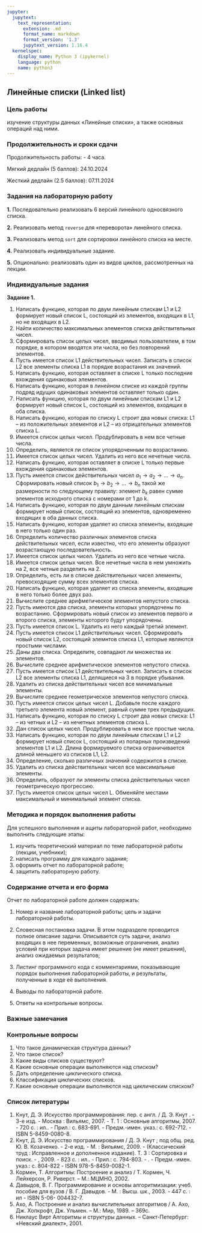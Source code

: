 ```yaml
---
jupyter:
  jupytext:
    text_representation:
      extension: .md
      format_name: markdown
      format_version: '1.3'
      jupytext_version: 1.16.4
  kernelspec:
    display_name: Python 3 (ipykernel)
    language: python
    name: python3
---
```


<!-- #region editable=true slideshow={"slide_type": ""} -->
## Линейные списки (Linked list)
<!-- #endregion -->

<!-- #region editable=true slideshow={"slide_type": ""} -->
### Цель работы

изучение структуры данных «Линейные списки», а также основных операций над ними.


### Продолжительность и сроки сдачи

Продолжительность работы: - 4 часа.

Мягкий дедлайн (5 баллов): 24.10.2024

Жесткий дедлайн (2.5 баллов): 07.11.2024
<!-- #endregion -->

<!-- #region editable=true slideshow={"slide_type": ""} -->
### Задания на лабораторную работу
<!-- #endregion -->

<!-- #region editable=true slideshow={"slide_type": ""} -->
**1.** Последовательно реализовать 6 версий линейного односвязного списка.

**2.** Реализовать метод `reverse` для &laquo;переворота&raquo; линейного списка.

**3.** Реализовать метод `sort` для сортировки линейного списка на месте.

**4.** Реализовать индивидуальные задание.

**5.** Опционально: реализовать один из видов циклов, рассмотренных на лекции.
<!-- #endregion -->

<!-- #region editable=true slideshow={"slide_type": ""} -->
### Индивидуальные задания

**Задание 1.**

1. Написать функцию, которая по двум линейным спискам L1 и L2 формирует новый список L, состоящий из элементов, входящих в L1, но не входящих в L2.
2. Найти количество максимальных элементов списка действительных чисел.
3. Сформировать список целых чисел, вводимых пользователем, в том порядке, в котором вводятся эти числа, но без повторений элементов.
4. Пусть имеется список L1 действительных чисел. Записать в список L2 все элементы списка L1 в порядке возрастания их значений.
5. Написать функцию, которая оставляет в списке L только последние вхождения одинаковых элементов.
6. Написать функцию, которая в линейном списке из каждой группы подряд идущих одинаковых элементов оставляет только один.
7. Написать функцию, которая по двум линейным спискам L1 и L2 формирует новый список L, состоящий из элементов, входящих в оба списка.
8. Написать функцию, которая по списку L строит два новых списка: L1 – из положительных элементов и L2 – из отрицательных элементов списка L.
9. Имеется список целых чисел. Продублировать в нем все четные числа.
10. Определить, является ли список упорядоченным по возрастанию.
11. Имеется список целых чисел. Удалить из него все нечетные числа.
12. Написать функцию, которая оставляет в списке L только первые вхождения одинаковых элементов.
13. Пусть имеется список действительных чисел $a_1 → a_2 → \ldots  → a_n$. Сформировать новый список $b_1 → b_2 → \ldots → b_n$ такой же размерности по следующему правилу: элемент $b_k$ равен сумме элементов исходного списка с номерами от 1 до k.
14. Написать функцию, которая по двум данным линейным спискам формирует новый список, состоящий из элементов, одновременно входящих в оба данных списка.
15. Написать функцию, которая удаляет из списка элементы, входящие в него только один раз.
16. Определить количество различных элементов списка действительных чисел, если известно, что его элементы образуют возрастающую последовательность.
17. Имеется список целых чисел. Удалить из него все четные числа.
18. Имеется список целых чисел. Все нечетные числа в нем умножить на 2, все четные разделить на 2.
19. Определить, есть ли в списке действительных чисел элементы, превосходящие сумму всех элементов списка.
20. Написать функцию, которая удаляет из списка элементы, входящие в него только более двух раз.
21. Вычислите среднее арифметическое элементов непустого списка.
22. Пусть имеются два списка, элементы которых упорядочены по возрастанию. Сформировать новый список из элементов первого и второго списка, элементы которого будут упорядочены.
23. Пусть имеется список L. Удалить из него каждый третий элемент.
24. Пусть имеется список L1 действительных чисел. Сформировать новый список L2, состоящий элемнтов списка L1, которые являются простыми числами.
25. Даны два списка. Определите, совпадают ли множества их элементов.
26. Вычислите среднее арифметическое элементов непустого списка.
27. Пусть имеется список L1 действительных чисел. Записать в список L2 все элементы списка L1, делящиеся на 3 в порядке убывания.
28. Удалить из списка действительных чисел все минимальные элементы.
29. Вычислите среднее геометрическое элементов непустого списка.
30. Пусть имеется список целых чисел L. Добавьте после каждого третьего элемента новый элемент, равный сумме трех предыдущих.
31. Написать функцию, которая по списку L строит два новых списка: L1 – из четных и L2 – из нечетных элементов списка L.
32. Дан список целых чисел. Продублировать в нем все простые числа.
33. Написать функцию, которая по двум линейным спискам L1 и L2 формирует новый список L, состоящий из попарных произведений элементов L1 и L2. Длина формируемого списка ограничивается длиной меньшего из списков L1, L2.
34. Определение, сколько различных значений содержится в списке.
35. Удалить из списка действительных чисел все максимальные элементы.
36. Определить, образуют ли элементы списка действительных чисел геометрическую прогрессию.
37. Пусть имеется список целых чисел L. Обменяйте местами максимальный и минимальный элемент списка.
<!-- #endregion -->

<!-- #region editable=true slideshow={"slide_type": ""} -->
### Методика и порядок выполнения работы

Для успешного выполнения и ащиты лабораторной работ, необходимо выполнить следующие этапы:

1. изучить теоретический материал по теме лабораторной работы (лекции, учебники);
2. написать программу для каждого задания;
3. оформить отчет по лабораторной работе;
4. защитить лабораторную работу.
<!-- #endregion -->

### Содержание отчета и его форма

Отчет по лабораторной работе должен содержать:

1. Номер и название лабораторной работы; цель и задачи лабораторной работы.

2.  Словесная постановка задачи.
    В этом подразделе проводится полное описание задачи.
    Описывается суть задачи, анализ входящих в нее переменных, возможные ограничения, анализ условий
    при которых задача имеет решение (не имеет решения), анализ ожидаемых результатов;

3.  Листинг программного кода с комментариями, показывающие порядок выполнения лабораторной работы, и результаты, полученные в ходе её выполнения.

4. Выводы по лабораторной работе.

5. Ответы на контрольные вопросы.


### Важные замечания


<!-- #region jp-MarkdownHeadingCollapsed=true -->
### Контрольные вопросы

1. Что такое динамическая структура данных?
2. Что такое список?
3. Какие виды списков существуют?
4. Какие основные операции выполняются над списком?
5. Дать определение циклического списка.
6. Классификация циклических списков.
7. Какие основные операции выполняются над циклическим списком?
<!-- #endregion -->

### Список литературы

1. Кнут, Д. Э. Искусство программирования: пер. с англ. / Д. Э. Кнут . - 3-е изд. - Москва : Вильямс, 2007. - Т. 1 : Основные алгоритмы, 2007. - 720 с. : ил.. - Прил.: с. 683-691. - Предм.-имен. указ.: с. 692-712. - ISBN 5-8459-0080-8.
2. Кнут, Д. Э. Искусство программирования / Д. Э. Кнут ; под общ. ред. Ю. В. Козаченко. - 2-е изд. - М. : Вильямс, 2009. - (Классический труд : Исправленное и дополненное издание). Т. 3 : Сортировка и поиск. - , 2009. - 823 с. : ил.. - Прил.: с. 794-803. - . - Предм.-имен. указ.: с. 804-822 - ISBN 978-5-8459-0082-1.
3. Кормен, Т. Алгоритмы: Построение и анализ / Т. Кормен, Ч. Лейхерсон, Р. Риверст. – М.: МЦМНО, 2002.
4. Давыдов, В. Г.  Программирование и основы алгоритмизации: учеб.
пособие для вузов / В. Г. Давыдов. - М. : Высш. шк., 2003. - 447 с. : ил - ISBN 5-06-
004432-7.
5. Ахо, А. Построение и анализ вычислительных алгоритмов / А. Ахо, Дж. Хопкрофт, Дж. Ульмен. – М.: Мир, 1989. – 369с.
6. Никлаус Вирт Алгоритмы и структуры данных. – Санкт-Петербург: «Невский диалект», 2001.
